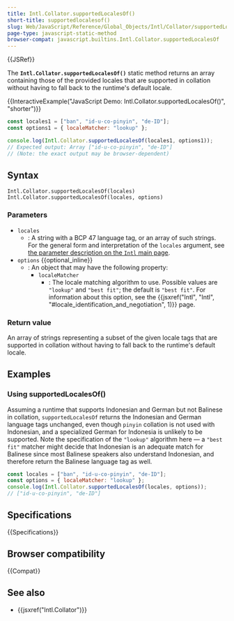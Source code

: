 ```yaml
---
title: Intl.Collator.supportedLocalesOf()
short-title: supportedlocalesof()
slug: Web/JavaScript/Reference/Global_Objects/Intl/Collator/supportedLocalesOf
page-type: javascript-static-method
browser-compat: javascript.builtins.Intl.Collator.supportedLocalesOf
---
```


{{JSRef}}

The **`Intl.Collator.supportedLocalesOf()`** static method returns an array containing those of the provided locales that are supported in collation without having to fall back to the runtime's default locale.

{{InteractiveExample("JavaScript Demo: Intl.Collator.supportedLocalesOf()", "shorter")}}

```js interactive-example
const locales1 = ["ban", "id-u-co-pinyin", "de-ID"];
const options1 = { localeMatcher: "lookup" };

console.log(Intl.Collator.supportedLocalesOf(locales1, options1));
// Expected output: Array ["id-u-co-pinyin", "de-ID"]
// (Note: the exact output may be browser-dependent)
```

## Syntax

```js-nolint
Intl.Collator.supportedLocalesOf(locales)
Intl.Collator.supportedLocalesOf(locales, options)
```

### Parameters

- `locales`
  - : A string with a BCP 47 language tag, or an array of such strings. For the general form and interpretation of the `locales` argument, see [the parameter description on the `Intl` main page](/en-US/docs/Web/JavaScript/Reference/Global_Objects/Intl#locales_argument).
- `options` {{optional_inline}}
  - : An object that may have the following property:
    - `localeMatcher`
      - : The locale matching algorithm to use. Possible values are `"lookup"` and `"best fit"`; the default is `"best fit"`. For information about this option, see the {{jsxref("Intl", "Intl", "#locale_identification_and_negotiation", 1)}} page.

### Return value

An array of strings representing a subset of the given locale tags that are supported in collation without having to fall back to the runtime's default locale.

## Examples

### Using supportedLocalesOf()

Assuming a runtime that supports Indonesian and German but not Balinese in collation, `supportedLocalesOf` returns the Indonesian and German language tags unchanged, even though `pinyin` collation is not used with Indonesian, and a specialized German for Indonesia is unlikely to be supported. Note the specification of the `"lookup"` algorithm here — a `"best fit"` matcher might decide that Indonesian is an adequate match for Balinese since most Balinese speakers also understand Indonesian, and therefore return the Balinese language tag as well.

```js
const locales = ["ban", "id-u-co-pinyin", "de-ID"];
const options = { localeMatcher: "lookup" };
console.log(Intl.Collator.supportedLocalesOf(locales, options));
// ["id-u-co-pinyin", "de-ID"]
```

## Specifications

{{Specifications}}

## Browser compatibility

{{Compat}}

## See also

- {{jsxref("Intl.Collator")}}
